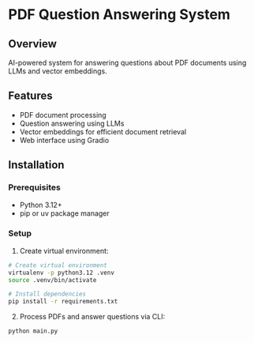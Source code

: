 # PDF Question Answering System

## Overview

AI-powered system for answering questions about PDF documents using LLMs and vector embeddings.

## Features

- PDF document processing
- Question answering using LLMs
- Vector embeddings for efficient document retrieval
- Web interface using Gradio

## Installation

### Prerequisites

- Python 3.12+
- pip or uv package manager

### Setup

1. Create virtual environment:

```bash
# Create virtual environment
virtualenv -p python3.12 .venv
source .venv/bin/activate

# Install dependencies
pip install -r requirements.txt

```

2. Process PDFs and answer questions via CLI:

```bash
python main.py
```

